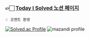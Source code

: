 
### 👉🏻 [Today I Solved 노션 페이지](https://ammezkhan.notion.site/5ca0b9fa7b2c465e892496e80c329bd2?v=a33e67a76a784301909b3f8b8423cc0c)

    💡 코멘트 환영
    
[![Solved.ac Profile](http://mazassumnida.wtf/api/v2/generate_badge?boj=ammezkhan)](https://solved.ac/ammezkhan/)
![mazandi profile](http://mazandi.herokuapp.com/api?handle={handle}&theme=dark)
